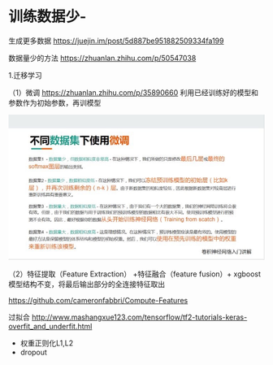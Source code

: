 # 训练数据少-



生成更多数据 https://juejin.im/post/5d887be951882509334fa199



数据量少的方法 https://zhuanlan.zhihu.com/p/50547038

1.迁移学习

（1）微调 https://zhuanlan.zhihu.com/p/35890660
利用已经训练好的模型和参数作为初始参数，再训模型

![](media/15826898443382/15826938622074.jpg)



（2）特征提取（Feature Extraction） +特征融合（feature fusion）+ xgboost
模型结构不变，将最后输出部分的全连接特征取出

https://github.com/cameronfabbri/Compute-Features



过拟合
http://www.mashangxue123.com/tensorflow/tf2-tutorials-keras-overfit_and_underfit.html

* 权重正则化L1,L2
* dropout